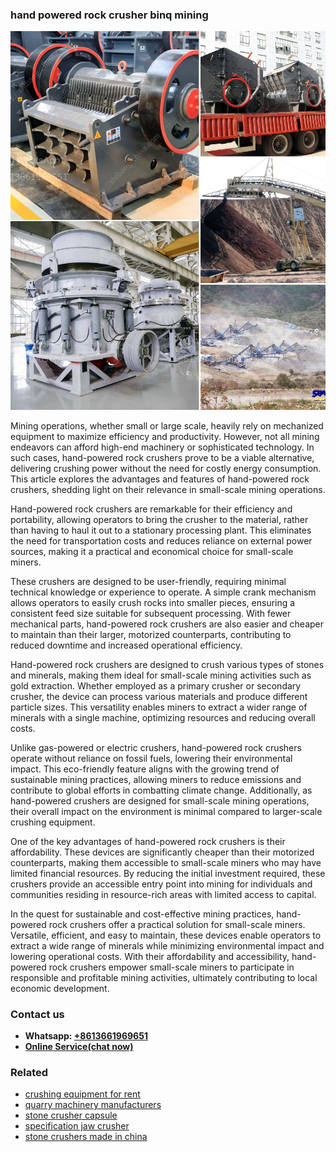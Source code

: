<h3>hand powered rock crusher binq mining</h3><img src='1704951833.jpg' alt=''><p>Mining operations, whether small or large scale, heavily rely on mechanized equipment to maximize efficiency and productivity. However, not all mining endeavors can afford high-end machinery or sophisticated technology. In such cases, hand-powered rock crushers prove to be a viable alternative, delivering crushing power without the need for costly energy consumption. This article explores the advantages and features of hand-powered rock crushers, shedding light on their relevance in small-scale mining operations.</p><p>Hand-powered rock crushers are remarkable for their efficiency and portability, allowing operators to bring the crusher to the material, rather than having to haul it out to a stationary processing plant. This eliminates the need for transportation costs and reduces reliance on external power sources, making it a practical and economical choice for small-scale miners.</p><p>These crushers are designed to be user-friendly, requiring minimal technical knowledge or experience to operate. A simple crank mechanism allows operators to easily crush rocks into smaller pieces, ensuring a consistent feed size suitable for subsequent processing. With fewer mechanical parts, hand-powered rock crushers are also easier and cheaper to maintain than their larger, motorized counterparts, contributing to reduced downtime and increased operational efficiency.</p><p>Hand-powered rock crushers are designed to crush various types of stones and minerals, making them ideal for small-scale mining activities such as gold extraction. Whether employed as a primary crusher or secondary crusher, the device can process various materials and produce different particle sizes. This versatility enables miners to extract a wider range of minerals with a single machine, optimizing resources and reducing overall costs.</p><p>Unlike gas-powered or electric crushers, hand-powered rock crushers operate without reliance on fossil fuels, lowering their environmental impact. This eco-friendly feature aligns with the growing trend of sustainable mining practices, allowing miners to reduce emissions and contribute to global efforts in combatting climate change. Additionally, as hand-powered crushers are designed for small-scale mining operations, their overall impact on the environment is minimal compared to larger-scale crushing equipment.</p><p>One of the key advantages of hand-powered rock crushers is their affordability. These devices are significantly cheaper than their motorized counterparts, making them accessible to small-scale miners who may have limited financial resources. By reducing the initial investment required, these crushers provide an accessible entry point into mining for individuals and communities residing in resource-rich areas with limited access to capital.</p><p>In the quest for sustainable and cost-effective mining practices, hand-powered rock crushers offer a practical solution for small-scale miners. Versatile, efficient, and easy to maintain, these devices enable operators to extract a wide range of minerals while minimizing environmental impact and lowering operational costs. With their affordability and accessibility, hand-powered rock crushers empower small-scale miners to participate in responsible and profitable mining activities, ultimately contributing to local economic development.</p><h3>Contact us</h3><ul><li><strong>Whatsapp:&nbsp;<a href="https://wa.me/8613661969651">+8613661969651</a></strong></li><li><a href="https://swt.shibang-china.com/?git&amp;zhl&amp;hand powered rock crusher binq mining"><strong>Online Service(chat now)</strong></a></li></ul><h3>Related</h3><ul><li><a href='crushing equipment for rent.md'>crushing equipment for rent</a></li><li><a href='quarry machinery manufacturers.md'>quarry machinery manufacturers</a></li><li><a href='stone crusher capsule.md'>stone crusher capsule</a></li><li><a href='specification jaw crusher.md'>specification jaw crusher</a></li><li><a href='stone crushers made in china.md'>stone crushers made in china</a></li></ul>